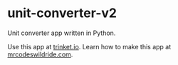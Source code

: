 # unit-converter-v2

Unit converter app written in Python.

Use this app at [trinket.io](https://trinket.io/embed/python3/365075c0f7?outputOnly=true&start=result).
Learn how to make this app at [mrcodeswildride.com](https://www.mrcodeswildride.com/).
